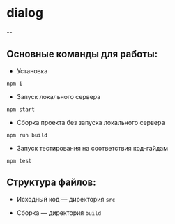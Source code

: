 # dialog
--
## Основные команды для работы:

* Установка
```
npm i
```
* Запуск локального сервера 
```
npm start
```
* Сборка проекта без запуска локального сервера
```
npm run build
```
* Запуск тестирования на соответствия код-гайдам
```
npm test
```
## Структура файлов:
 * Исходный код — директория `src` 
 
 * Cборка — директория `build`
